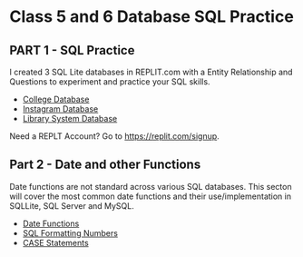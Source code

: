# Class 5 and 6 Database SQL Practice

## PART 1 - SQL Practice
I created 3 SQL Lite databases in REPLIT.com with a Entity Relationship and Questions to experiment and practice your SQL skills.

- [College Database](CollegeDB/README.md)
- [Instagram Database](InstagramDB/README.md)
- [Library System Database](LibrarySystemDB/README.md)


Need a REPLT Account? Go to https://replit.com/signup.

## Part 2 - Date and other Functions

Date functions are not standard across various SQL databases.  This secton will cover the most common date functions and their use/implementation in SQLLite, SQL Server and MySQL.
- [Date Functions](SQL-DateFunctions.md)
- [SQL Formatting Numbers](SQLFormatting.md)
- [CASE Statements](SQL-CASE-STATEMENTS.md)
